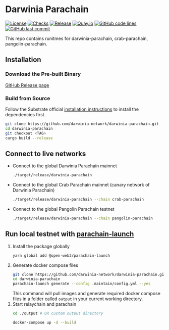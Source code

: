 # Darwinia Parachain

[![License](https://img.shields.io/badge/License-GPLv3-blue.svg)](https://www.gnu.org/licenses/gpl-3.0)
[![Checks](https://github.com/darwinia-network/darwinia-parachain/actions/workflows/checks.yml/badge.svg?branch=main)](https://github.com/darwinia-network/darwinia-parachain/actions/workflows/checks.yml)
[![Release](https://github.com/darwinia-network/darwinia-parachain/actions/workflows/release.yml/badge.svg?branch=main)](https://github.com/darwinia-network/darwinia-parachain/actions/workflows/release.yml)
[![Quay.io](https://img.shields.io/badge/quay-latest-blue.svg?logo=docker&logoColor=white)](https://quay.io/repository/darwinia-network/darwinia-parachain)
[![GitHub code lines](https://tokei.rs/b1/github/darwinia-network/darwinia-parachain)](https://github.com/darwinia-network/darwinia-parachain)
[![GitHub last commit](https://img.shields.io/github/last-commit/darwinia-network/darwinia-parachain?color=red&style=plastic)](https://github.com/darwinia-network/darwinia-parachain)

This repo contains runitmes for darwinia-parachain, crab-parachain, pangolin-parachain.

## Installation
### Download the Pre-built Binary
[GitHub Release page](https://github.com/darwinia-network/darwinia-parachain/releases)

### Build from Source
Follow the Substrate official [installation instructions](https://docs.substrate.io/main-docs/install) to install the dependencies first.

```sh
git clone https://github.com/darwinia-network/darwinia-parachain.git
cd darwinia-parachain
git checkout <TAG>
cargo build --release
```

## Connect to live networks
- Connect to the global Darwinia Parachain mainnet
    ```sh
    ./target/release/darwinia-parachain
    ```
- Connect to the global Crab Parachain mainnet (canary network of Darwinia Parachain)
    ```sh
    ./target/release/darwinia-parachain --chain crab-parachain
    ```
- Connect to the global Pangolin Parachain testnet
    ```sh
    ./target/release/darwinia-parachain --chain pangolin-parachain
    ```

## Run local testnet with [parachain-launch](https://github.com/open-web3-stack/parachain-launch)
1. Install the package globally
    ```sh
    yarn global add @open-web3/parachain-launch
    ```
2. Generate docker compose files
    ```sh
	git clone https://github.com/darwinia-network/darwinia-parachain.git
	cd darwinia-parachain
    parachain-launch generate --config .maintain/config.yml --yes
    ```
    This command will pull images and generate required docker compose files in a folder called `output` in your current working directory.
3. Start relaychain and parachain
    ```sh
    cd ./output # OR custom output directory

    docker-compose up -d --build
    ```
